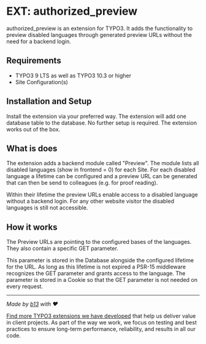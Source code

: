 # EXT: authorized_preview

authorized_preview is an extension for TYPO3. It adds the functionality to preview disabled languages
through generated preview URLs without the need for a backend login.

## Requirements

* TYPO3 9 LTS as well as TYPO3 10.3 or higher
* Site Configuration(s)

## Installation and Setup
Install the extension via your preferred way. The extension will add one database table to the database.
No further setup is required. The extension works out of the box.

## What is does
The extension adds a backend module called "Preview". The module lists all disabled languages
(show in frontend = 0) for each Site. For each disabled language a lifetime can be configured and a
preview URL can be generated that can then be send to colleagues (e.g. for proof reading).

Within their lifetime the preview URLs enable access to a disabled language without a backend login.
For any other website visitor the disabled languages is still not accessible.

## How it works
The Preview URLs are pointing to the configured bases of the languages. They also contain a
specific GET parameter.

This parameter is stored in the Database alongside the configured lifetime for the URL. As long
as this lifetime is not expired a PSR-15 middleware recognizes the GET parameter and
grants access to the language. The parameter is stored in a Cookie so that the GET parameter is
not needed on every request.

---


_Made by [b13](https://b13.com) with ♥_

[Find more TYPO3 extensions we have developed](https://b13.com/useful-typo3-extensions-from-b13-to-you) that help us deliver value in client projects. As part of the way we work, we focus on testing and best practices to ensure long-term performance, reliability, and results in all our code.
